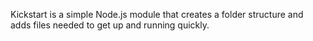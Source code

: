 Kickstart is a simple Node.js module that creates a folder structure and adds files needed to get up and running quickly.